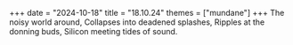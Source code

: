 +++
date = "2024-10-18"
title = "18.10.24"
themes = ["mundane"]
+++
The noisy world around,
Collapses into deadened splashes,
Ripples at the donning buds,
Silicon meeting tides of sound.

